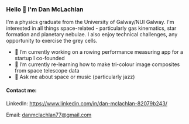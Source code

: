 ### Hello 👋 I'm Dan McLachlan

I'm a physics graduate from the University of Galway/NUI Galway. I'm interested in all things space-related - particularly gas kinematics, star formation and planetary nebulae. 
I also enjoy technical challenges, any opportunity to exercise the grey cells.

- 🔭 I’m currently working on a rowing performance measuring app for a startup I co-founded
- 🌱 I’m currently re-learning how to make tri-colour image composites from space telescope data
- 💬 Ask me about space or music (particularly jazz)

#### Contact me:
LinkedIn: https://www.linkedin.com/in/dan-mclachlan-82079b243/

Email: danmclachlan77@gmail.com


